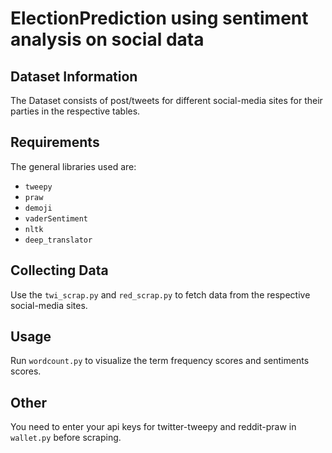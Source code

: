 # ElectionPrediction using sentiment analysis on social data

## Dataset Information

The Dataset consists of post/tweets for different social-media sites for their parties in the respective tables.

## Requirements
The general libraries used are:
* `tweepy`
* `praw`
* `demoji`
* `vaderSentiment`
* `nltk`
* `deep_translator`

## Collecting Data
Use the `twi_scrap.py` and `red_scrap.py` to fetch data from the respective social-media sites.

## Usage
Run `wordcount.py` to visualize the term frequency scores and sentiments scores.

## Other
You need to enter your api keys for twitter-tweepy and reddit-praw in `wallet.py` before scraping. 
